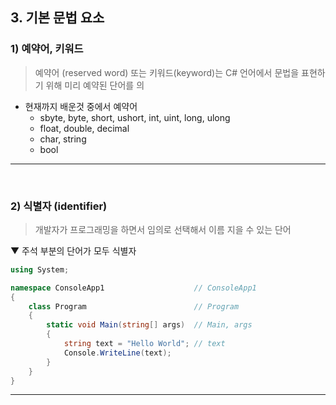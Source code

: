 ## 3. 기본 문법 요소
### 1) 예약어, 키워드
> 예약어 (reserved word) 또는 키워드(keyword)는 C# 언어에서 문법을 표현하기 위해 미리 예약된 단어를 의
- 현재까지 배운것 중에서 예약어
  - sbyte, byte, short, ushort, int, uint, long, ulong
  - float, double, decimal
  - char, string
  - bool
****
<br>

### 2) 식별자 (identifier)
> 개발자가 프로그래밍을 하면서 임의로 선택해서 이름 지을 수 있는 단어

▼ 주석 부분의 단어가 모두 식별자
```csharp
using System;

namespace ConsoleApp1                    // ConsoleApp1
{
    class Program                        // Program
    {
        static void Main(string[] args)  // Main, args
        {
            string text = "Hello World"; // text
            Console.WriteLine(text);
        }
    }
}
```
****
<br>
